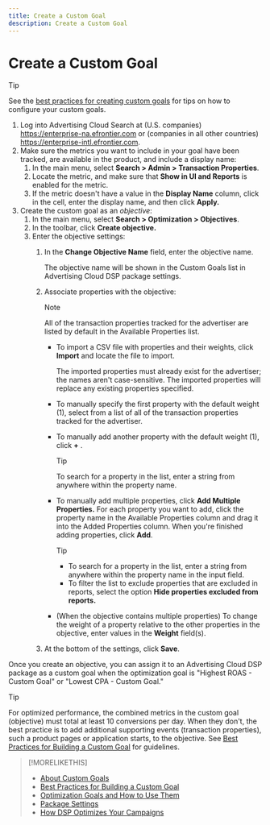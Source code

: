 ```yaml
---
title: Create a Custom Goal
description: Create a Custom Goal
---
```

# Create a Custom Goal

>[!TIP]
>
>See the [best practices for creating custom goals](custom-goal-best-practices.md) for tips on how to configure your custom goals.

1. Log into Advertising Cloud Search at (U.S. companies) https://enterprise-na.efrontier.com or (companies in all other countries) https://enterprise-intl.efrontier.com.
1. Make sure the metrics you want to include in your goal have been tracked, are available in the product, and include a display name:
    1. In the main menu, select **Search > Admin > Transaction Properties**.
    1. Locate the metric, and make sure that **Show in UI and Reports** is enabled for the metric.
    1. If the metric doesn't have a value in the **Display Name** column, click in the cell, enter the display name, and then click **Apply.**
1. Create the custom goal as an *objective*:
    1. In the main menu, select **Search > Optimization > Objectives**.
    1. In the toolbar, click **Create objective.**
    1. Enter the objective settings:
        1. In the **Change Objective Name** field, enter the objective name.

           The objective name will be shown in the Custom Goals list in Advertising Cloud DSP package settings.

        1. Associate properties with the objective:
        
           >[!NOTE]
           >
           > All of the transaction properties tracked for the advertiser are listed by default in the Available Properties list.

            * To import a CSV file with properties and their weights, click **Import** and locate the file to import.
            
               The imported properties must already exist for the advertiser; the names aren't case-sensitive.
               The imported properties will replace any existing properties specified.
               
            * To manually specify the first property with the default weight (1), select from a list of all of the transaction properties tracked for the advertiser.
            
            * To manually add another property with the default weight (1), click **+** .

               >[!TIP]
               >
               > To search for a property in the list, enter a string from anywhere within the property name.

            * To manually add multiple properties, click **Add Multiple Properties.** For each property you want to add, click the property name in the Available Properties column and drag it into the Added Properties column. When you're finished adding properties, click **Add**.

               >[!TIP]
               >
               >* To search for a property in the list, enter a string from anywhere within the property name in the input field.
               >* To filter the list to exclude properties that are excluded in reports, select the option **Hide properties excluded from reports.**
               
            * (When the objective contains multiple properties) To change the weight of a property relative to the other properties in the objective, enter values in the **Weight** field(s).
            
        1. At the bottom of the settings, click **Save**.

Once you create an objective, you can assign it to an Advertising Cloud DSP package as a custom goal when the optimization goal is "Highest ROAS - Custom Goal" or "Lowest CPA - Custom Goal."

>[!TIP]
>
>For optimized <!-- optimum? Or optimization won't happen at all w/out it? -->performance, the combined metrics in the custom goal (objective) must total at least 10 conversions per day. When they don't, the best practice is to add additional supporting events (transaction properties), such a product pages or application starts, to the objective. See [Best Practices for Building a Custom Goal](custom-goal-best-practices.md) for guidelines.

>[!MORELIKETHIS]
>
>* [About Custom Goals](custom-goal-about.md)
>* [Best Practices for Building a Custom Goal](custom-goal-best-practices.md)
>* [Optimization Goals and How to Use Them](optimization-goals.md)
>* [Package Settings](/help/dsp/campaign-management/packages/package-settings.md)
> * [How DSP Optimizes Your Campaigns](optimization-how-dsp-optimizes-campaigns.md)
